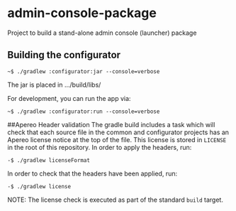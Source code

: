 # admin-console-package
Project to build a stand-alone admin console (launcher) package

## Building the configurator
```
~$ ./gradlew :configurator:jar --console=verbose
```
The jar is placed in .../build/libs/

For development, you can run the app via:

```
~$ ./gradlew :configurator:run --console=verbose
```

##Apereo Header validation
The gradle build includes a task which will check that each source file in the common and configurator projects has an Apereo 
license notice at the top of the file. This license is stored in `LICENSE` in the root of this repository.
In order to apply the headers, run:

```
-$ ./gradlew licenseFormat
```
 In order to check that the headers have been applied, run:
 
 ```
 -$ ./gradlew license
 ```
NOTE: The license check is executed as part of the standard `build` target.
